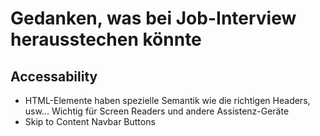 # Gedanken, was bei Job-Interview herausstechen könnte

## Accessability

- HTML-Elemente haben spezielle Semantik wie die richtigen Headers, usw... Wichtig für Screen Readers und andere Assistenz-Geräte
- Skip to Content Navbar Buttons
